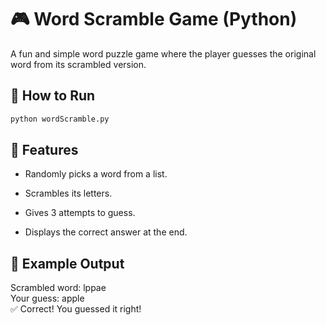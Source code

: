 # 🎮 Word Scramble Game (Python)

A fun and simple word puzzle game where the player guesses the original word from its scrambled version.

## 🚀 How to Run
```bash
python wordScramble.py
```

## 🧠 Features

- Randomly picks a word from a list.

- Scrambles its letters.

- Gives 3 attempts to guess.

- Displays the correct answer at the end.

## 🧩 Example Output

Scrambled word: lppae  
Your guess: apple  
✅ Correct! You guessed it right!  
